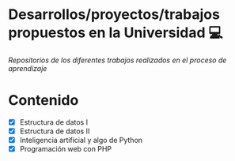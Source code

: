 # Desarrollos/proyectos/trabajos propuestos en la Universidad :computer:
*Repositorios de los diferentes trabajos realizados en el proceso de aprendizaje* 
<br>
# Contenido
- [x] Estructura de datos I
- [x] Estructura de datos II
- [x] Inteligencia artificial y algo de Python
- [x] Programación web con PHP
